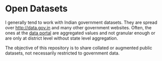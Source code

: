 # Open Datasets

I generally tend to work with Indian government datasets. They are spread over http://data.gov.in and many other government websites. Often, the ones at the [data portal](http://data.gov.in) are aggregated values and not granular enough or are only at district level without state level aggregation.

The objective of this repository is to share collated or augmented public datasets, not necessarily restricted to government data.

